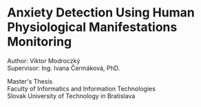 # Anxiety Detection Using Human Physiological Manifestations Monitoring

Author: Viktor Modroczký\
Supervisor: Ing. Ivana Čermáková, PhD.

Master's Thesis\
Faculty of Informatics and Information Technologies\
Slovak University of Technology in Bratislava
